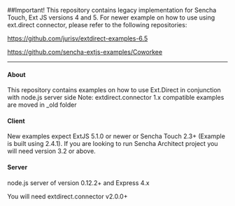 ##Important!
This repository contains legacy implementation for Sencha Touch, Ext JS versions 4 and 5.
For newer example on how to use using ext.direct connector, please refer to the following repositories:

https://github.com/jurisv/extdirect-examples-6.5

https://github.com/sencha-extjs-examples/Coworkee

---

#### About
This repository contains examples on how to use Ext.Direct in conjunction with node.js server side
Note: extdirect.connector 1.x compatible examples are moved in _old folder

#### Client
New examples expect ExtJS 5.1.0 or newer or Sencha Touch 2.3+ (Example is built using 2.4.1).
If you are looking to run Sencha Architect project you will need version 3.2 or above.

#### Server
node.js server of version 0.12.2+ and Express 4.x

You will need extdirect.connector v2.0.0+
